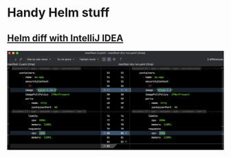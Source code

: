 # Handy Helm stuff

## [Helm diff with IntelliJ IDEA](myHelmDiff/README.md)

![](images/MyHelmDiff.png)
